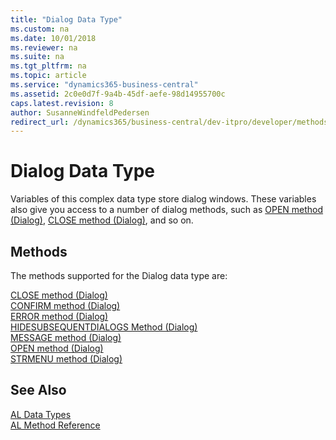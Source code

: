 ```yaml
---
title: "Dialog Data Type"
ms.custom: na
ms.date: 10/01/2018
ms.reviewer: na
ms.suite: na
ms.tgt_pltfrm: na
ms.topic: article
ms.service: "dynamics365-business-central"
ms.assetid: 2c0e0d7f-9a4b-45df-aefe-98d14955700c
caps.latest.revision: 8
author: SusanneWindfeldPedersen
redirect_url: /dynamics365/business-central/dev-itpro/developer/methods-auto/library
---
```

# Dialog Data Type
Variables of this complex data type store dialog windows. These variables also give you access to a number of dialog methods, such as [OPEN method (Dialog)](../methods/devenv-open-method-dialog.md), [CLOSE method (Dialog)](../methods/devenv-close-method-dialog.md), and so on.  
  
## Methods  
The methods supported for the Dialog data type are:

[CLOSE method (Dialog)](../methods/devenv-close-method-dialog.md)  
[CONFIRM method (Dialog)](../methods/devenv-confirm-method-dialog.md)  
[ERROR method (Dialog)](../methods/devenv-error-method-dialog.md)  
[HIDESUBSEQUENTDIALOGS Method (Dialog)](../methods/devenv-hidesubsequentdialogs-method-dialog.md)  
[MESSAGE method (Dialog)](../methods/devenv-message-method-dialog.md)  
[OPEN method (Dialog)](../methods/devenv-open-method-dialog.md)  
[STRMENU method (Dialog)](../methods/devenv-strmenu-method-dialog.md)  

<!--[UPDATE method (Dialog)](../articles/devenv-methods-not-supported/devenv-update-method-dialog.md) --> 

## See Also
[AL Data Types](devenv-al-data-types.md)  
[AL Method Reference](../methods/devenv-al-method-reference.md)  